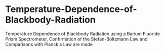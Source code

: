 # Temperature-Dependence-of-Blackbody-Radiation
Temperature Dependence of Blackbody Radiation using a Barium Fluoride Prism Spectrometer, Confirmation of the Stefan-Boltzmann Law and Comparisons with Planck's Law are made
